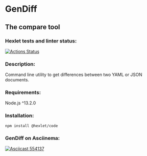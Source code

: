 # GenDiff

## The compare tool

### Hexlet tests and linter status:

[![Actions Status](https://github.com/ikki-li/frontend-project-46/workflows/hexlet-check/badge.svg)](https://github.com/ikki-li/frontend-project-46/actions)

### Description:

Command line utility to get differences between two YAML or JSON documents.

### Requirements:

Node.js ^13.2.0

### Installation:

```
npm install @hexlet/code
```

### GenDiff on Asciinema:

[![Asciicast 554137](https://asciinema.org/a/554173.svg)](https://asciinema.org/a/554173)
